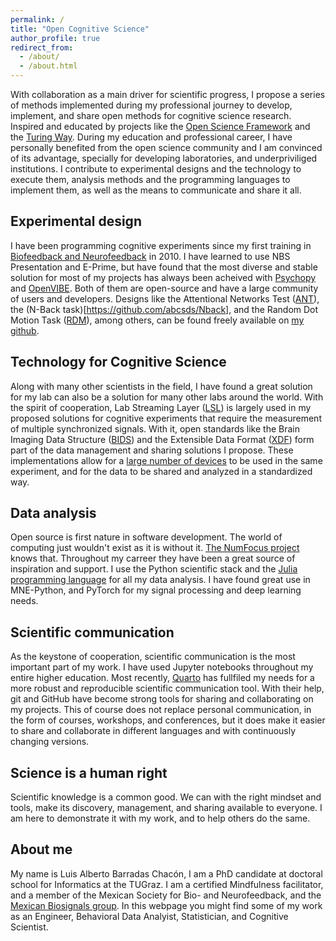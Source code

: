 ```yaml
---
permalink: /
title: "Open Cognitive Science"
author_profile: true
redirect_from: 
  - /about/
  - /about.html
---
```


With collaboration as a main driver for scientific progress, I propose a series of methods implemented during my professional journey to develop, implement, and share open methods for cognitive science research. Inspired and educated by projects like the [Open Science Framework](https://osf.io/) and the [Turing Way](https://book.the-turing-way.org/index.html). During my education and professional career, I have personally benefited from the open science community and I am convinced of its advantage, specially for developing laboratories, and underpriviliged institutions. I contribute to experimental designs and the technology to execute them, analysis methods and the programming languages to implement them, as well as the means to communicate and share it all. 

## Experimental design

I have been programming cognitive experiments since my first training in [Biofeedback and Neurofeedback](/files/certificates/2010_Neurofeedback.pdf) in 2010. I have learned to use NBS Presentation and E-Prime, but have found that the most diverse and stable solution for most of my projects has always been acheived with [Psychopy](https://www.psychopy.org/) and [OpenVIBE](https://openvibe.inria.fr/). Both of them are open-source and have a large community of users and developers. Designs like the Attentional Networks Test ([ANT](https://github.com/abcsds/ANT)), the (N-Back task)[https://github.com/abcsds/Nback], and the Random Dot Motion Task ([RDM](https://github.com/abcsds/RDM)), among others, can be found freely available on [my github](https://github.com/abcsds).

## Technology for Cognitive Science

Along with many other scientists in the field, I have found a great solution for my lab can also be a solution for many other labs around the world. With the spirit of cooperation, Lab Streaming Layer ([LSL](https://labstreaminglayer.readthedocs.io/)) is largely used in my proposed solutions for cognitive experiments that require the measurement of multiple synchronized signals. With it, open standards like the Brain Imaging Data Structure ([BIDS](https://bids.neuroimaging.io/)) and the Extensible Data Format ([XDF](https://github.com/sccn/xdf/wiki/Specifications)) form part of the data management and sharing solutions I propose. These implementations allow for a [large number of devices](https://labstreaminglayer.readthedocs.io/info/supported_devices.html) to be used in the same experiment, and for the data to be shared and analyzed in a standardized way.

## Data analysis

Open source is first nature in software development. The world of computing just wouldn't exist as it is without it. [The NumFocus project](https://numfocus.org) knows that. Throughout my carreer they have been a great source of inspiration and support. I use the Python scientific stack and the [Julia programming language](https://julialang.org/) for all my data analysis. I have found great use in MNE-Python, and PyTorch for my signal processing and deep learning needs.

## Scientific communication

As the keystone of cooperation, scientific communication is the most important part of my work. I have used Jupyter notebooks throughout my entire higher education. Most recently, [Quarto](https://quarto.org/) has fullfiled my needs for a more robust and reproducible scientific communication tool. With their help, git and GitHub have become strong tools for sharing and collaborating on my projects. This of course does not replace personal communication, in the form of courses, workshops, and conferences, but it does make it easier to share and collaborate in different languages and with continuously changing versions.

## Science is a human right

Scientific knowledge is a common good. We can with the right mindset and tools, make its discovery, management, and sharing available to everyone. I am here to demonstrate it with my work, and to help others do the same.

## About me
My name is Luis Alberto Barradas Chacón, I am a PhD candidate at doctoral school for Informatics at the TUGraz. I am a certified Mindfulness facilitator, and a member of the Mexican Society for Bio- and Neurofeedback, and the [Mexican Biosignals group](https://biosenales.com/). In this webpage you might find some of my work as an Engineer, Behavioral Data Analyist, Statistician, and Cognitive Scientist.